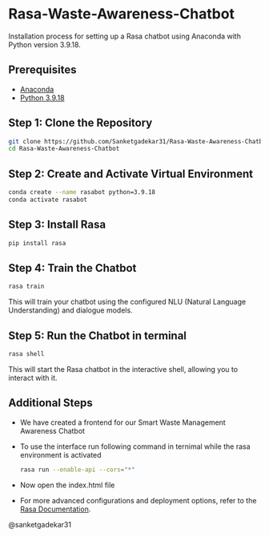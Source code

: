 # Rasa-Waste-Awareness-Chatbot

Installation process for setting up a Rasa chatbot using Anaconda with Python version 3.9.18.

## Prerequisites
- [Anaconda](https://www.anaconda.com/products/distribution)
- [Python 3.9.18](https://www.python.org/downloads/release)

## Step 1: Clone the Repository
```bash
git clone https://github.com/Sanketgadekar31/Rasa-Waste-Awareness-Chatbot.git
cd Rasa-Waste-Awareness-Chatbot
```

## Step 2: Create and Activate Virtual Environment
```bash
conda create --name rasabot python=3.9.18
conda activate rasabot
```

## Step 3: Install Rasa

```bash
pip install rasa
```

## Step 4: Train the Chatbot

```bash
rasa train
```

This will train your chatbot using the configured NLU (Natural Language Understanding) and dialogue models.

## Step 5: Run the Chatbot in terminal

```bash
rasa shell
```

This will start the Rasa chatbot in the interactive shell, allowing you to interact with it.

## Additional Steps

- We have created a frontend for our Smart Waste Management Awareness Chatbot
- To use the interface run following command in ternimal while the rasa environment is activated

  ```bash
  rasa run --enable-api --cors="*"
  ```

- Now open the index.html file
- For more advanced configurations and deployment options, refer to the [Rasa Documentation](https://rasa.com/docs/rasa).

@sanketgadekar31
